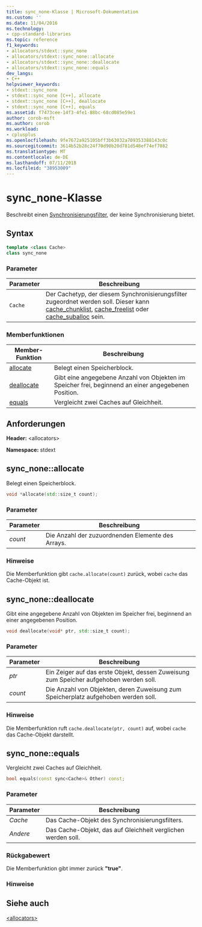 ```yaml
---
title: sync_none-Klasse | Microsoft-Dokumentation
ms.custom: ''
ms.date: 11/04/2016
ms.technology:
- cpp-standard-libraries
ms.topic: reference
f1_keywords:
- allocators/stdext::sync_none
- allocators/stdext::sync_none::allocate
- allocators/stdext::sync_none::deallocate
- allocators/stdext::sync_none::equals
dev_langs:
- C++
helpviewer_keywords:
- stdext::sync_none
- stdext::sync_none [C++], allocate
- stdext::sync_none [C++], deallocate
- stdext::sync_none [C++], equals
ms.assetid: f7473cee-14f3-4fe1-88bc-68cd085e59e1
author: corob-msft
ms.author: corob
ms.workload:
- cplusplus
ms.openlocfilehash: 9fe7672a925105bff3b63032a709353388143c0c
ms.sourcegitcommit: 3614b52b28c24f70d90b20d781d548ef74ef7082
ms.translationtype: MT
ms.contentlocale: de-DE
ms.lasthandoff: 07/11/2018
ms.locfileid: "38953009"
---
```

# <a name="syncnone-class"></a>sync_none-Klasse

Beschreibt einen [Synchronisierungsfilter](../standard-library/allocators-header.md), der keine Synchronisierung bietet.

## <a name="syntax"></a>Syntax

```cpp
template <class Cache>
class sync_none
```

### <a name="parameters"></a>Parameter

|Parameter|Beschreibung|
|---------------|-----------------|
|`Cache`|Der Cachetyp, der diesem Synchronisierungsfilter zugeordnet werden soll. Dieser kann [cache_chunklist](../standard-library/cache-chunklist-class.md), [cache_freelist](../standard-library/cache-freelist-class.md) oder [cache_suballoc](../standard-library/cache-suballoc-class.md) sein.|

### <a name="member-functions"></a>Memberfunktionen

|Member-Funktion|Beschreibung|
|-|-|
|[allocate](#allocate)|Belegt einen Speicherblock.|
|[deallocate](#deallocate)|Gibt eine angegebene Anzahl von Objekten im Speicher frei, beginnend an einer angegebenen Position.|
|[equals](#equals)|Vergleicht zwei Caches auf Gleichheit.|

## <a name="requirements"></a>Anforderungen

**Header:** \<allocators>

**Namespace:** stdext

## <a name="allocate"></a> sync_none::allocate

Belegt einen Speicherblock.

```cpp
void *allocate(std::size_t count);
```

### <a name="parameters"></a>Parameter

|Parameter|Beschreibung|
|---------------|-----------------|
|*count*|Die Anzahl der zuzuordnenden Elemente des Arrays.|

### <a name="remarks"></a>Hinweise

Die Memberfunktion gibt `cache.allocate(count)` zurück, wobei `cache` das Cache-Objekt ist.

## <a name="deallocate"></a> sync_none::deallocate

Gibt eine angegebene Anzahl von Objekten im Speicher frei, beginnend an einer angegebenen Position.

```cpp
void deallocate(void* ptr, std::size_t count);
```

### <a name="parameters"></a>Parameter

|Parameter|Beschreibung|
|---------------|-----------------|
|*ptr*|Ein Zeiger auf das erste Objekt, dessen Zuweisung zum Speicher aufgehoben werden soll.|
|*count*|Die Anzahl von Objekten, deren Zuweisung zum Speicherplatz aufgehoben werden soll.|

### <a name="remarks"></a>Hinweise

Die Memberfunktion ruft `cache.deallocate(ptr, count)` auf, wobei `cache` das Cache-Objekt darstellt.

## <a name="equals"></a> sync_none::equals

Vergleicht zwei Caches auf Gleichheit.

```cpp
bool equals(const sync<Cache>& Other) const;
```

### <a name="parameters"></a>Parameter

|Parameter|Beschreibung|
|---------------|-----------------|
|*Cache*|Das Cache-Objekt des Synchronisierungsfilters.|
|*Andere*|Das Cache-Objekt, das auf Gleichheit verglichen werden soll.|

### <a name="return-value"></a>Rückgabewert

Die Memberfunktion gibt immer zurück **"true"**.

### <a name="remarks"></a>Hinweise

## <a name="see-also"></a>Siehe auch

[\<allocators>](../standard-library/allocators-header.md)<br/>
